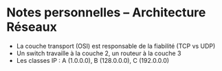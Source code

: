 # Notes personnelles – Architecture Réseaux

- La couche transport (OSI) est responsable de la fiabilité (TCP vs UDP)
- Un switch travaille à la couche 2, un routeur à la couche 3
- Les classes IP : A (1.0.0.0), B (128.0.0.0), C (192.0.0.0)

